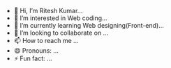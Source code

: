 - 👋 Hi, I’m Ritesh Kumar...
- 👀 I’m interested in Web coding...
- 🌱 I’m currently learning Web designing(Front-end)...
- 💞️ I’m looking to collaborate on ...
- 📫 How to reach me ...
- 😄 Pronouns: ...
- ⚡ Fun fact: ...

<!---
Ritdev0097/Ritdev0097 is a ✨ special ✨ repository because its `README.md` (this file) appears on your GitHub profile.
You can click the Preview link to take a look at your changes.
--->
